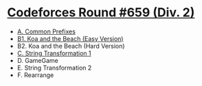 # [Codeforces Round #659 (Div. 2)](https://codeforces.com/contest/1384)

- [A. Common Prefixes](https://github.com/wingkwong/codeforces/blob/master/contests/1384/A.cpp)
- [B1. Koa and the Beach (Easy Version)](https://github.com/wingkwong/codeforces/blob/master/contests/1384/B1.cpp)
- B2. Koa and the Beach (Hard Version)
- [C. String Transformation 1](https://github.com/wingkwong/codeforces/blob/master/contests/1384/C.cpp)
- D. GameGame
- E. String Transformation 2
- F. Rearrange